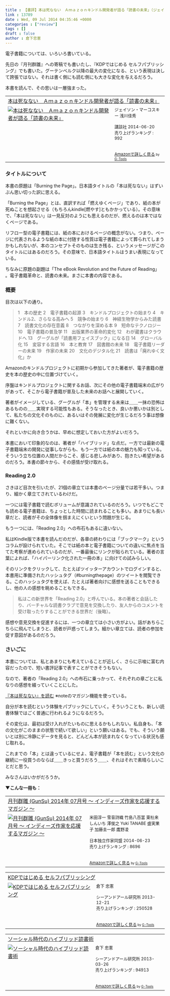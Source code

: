 ```yaml
---
title : 【書評】本は死なない　Ａｍａｚｏｎキンドル開発者が語る「読書の未来」（ジェイソン・マーコスキー）
link : 13789
date : Wed, 09 Jul 2014 04:35:46 +0000
categories : ["review"]
tags : []
draft : false
author : 倉下忠憲
---
```


電子書籍については、いろいろ書いている。

先日の『月刊群雛』への寄稿でも書いたし、『KDPではじめる セルフパブリッシング』でも書いた。グーテンベルク以降の最大の変化になる、という表現は決して誇張ではない。それは書く側にも読む側にも大きな変化を与えるだろう。

本書を読んで、その思いは一層強まった。

<table  border="0" cellpadding="5"><tr><td colspan="2"><a href="http://www.amazon.co.jp/%E6%9C%AC%E3%81%AF%E6%AD%BB%E3%81%AA%E3%81%AA%E3%81%84-%EF%BC%A1%EF%BD%8D%EF%BD%81%EF%BD%9A%EF%BD%8F%EF%BD%8E%E3%82%AD%E3%83%B3%E3%83%89%E3%83%AB%E9%96%8B%E7%99%BA%E8%80%85%E3%81%8C%E8%AA%9E%E3%82%8B%E3%80%8C%E8%AA%AD%E6%9B%B8%E3%81%AE%E6%9C%AA%E6%9D%A5%E3%80%8D-%E3%82%B8%E3%82%A7%E3%82%A4%E3%82%BD%E3%83%B3%E3%83%BB%E3%83%9E%E3%83%BC%E3%82%B3%E3%82%B9%E3%82%AD%E3%83%BC-ebook/dp/B00L0WJTFE%3FSubscriptionId%3D15SMZCTB9V8NGR2TW082%26tag%3Drashita1000-22%26linkCode%3Dxm2%26camp%3D2025%26creative%3D165953%26creativeASIN%3DB00L0WJTFE" target="_blank">本は死なない　Ａｍａｚｏｎキンドル開発者が語る「読書の未来」</a><img src="http://www.assoc-amazon.jp/e/ir?t=rashita1000-22&l=ur2&o=9" width="1" height="1" style="border: none;" alt="" /></td></tr><tr><td valign="top"><a href="http://www.amazon.co.jp/%E6%9C%AC%E3%81%AF%E6%AD%BB%E3%81%AA%E3%81%AA%E3%81%84-%EF%BC%A1%EF%BD%8D%EF%BD%81%EF%BD%9A%EF%BD%8F%EF%BD%8E%E3%82%AD%E3%83%B3%E3%83%89%E3%83%AB%E9%96%8B%E7%99%BA%E8%80%85%E3%81%8C%E8%AA%9E%E3%82%8B%E3%80%8C%E8%AA%AD%E6%9B%B8%E3%81%AE%E6%9C%AA%E6%9D%A5%E3%80%8D-%E3%82%B8%E3%82%A7%E3%82%A4%E3%82%BD%E3%83%B3%E3%83%BB%E3%83%9E%E3%83%BC%E3%82%B3%E3%82%B9%E3%82%AD%E3%83%BC-ebook/dp/B00L0WJTFE%3FSubscriptionId%3D15SMZCTB9V8NGR2TW082%26tag%3Drashita1000-22%26linkCode%3Dxm2%26camp%3D2025%26creative%3D165953%26creativeASIN%3DB00L0WJTFE" target="_blank"><img src="http://ecx.images-amazon.com/images/I/51WS-SCHNgL._SL160_.jpg" border="0" alt="本は死なない　Ａｍａｚｏｎキンドル開発者が語る「読書の未来」" /></a></td><td valign="top"><font size="-1">ジェイソン・マーコスキー 浅川佳秀 <br /><br />講談社  2014-06-20<br />売り上げランキング : 992<br /><br /><br /><a href="http://www.amazon.co.jp/%E6%9C%AC%E3%81%AF%E6%AD%BB%E3%81%AA%E3%81%AA%E3%81%84-%EF%BC%A1%EF%BD%8D%EF%BD%81%EF%BD%9A%EF%BD%8F%EF%BD%8E%E3%82%AD%E3%83%B3%E3%83%89%E3%83%AB%E9%96%8B%E7%99%BA%E8%80%85%E3%81%8C%E8%AA%9E%E3%82%8B%E3%80%8C%E8%AA%AD%E6%9B%B8%E3%81%AE%E6%9C%AA%E6%9D%A5%E3%80%8D-%E3%82%B8%E3%82%A7%E3%82%A4%E3%82%BD%E3%83%B3%E3%83%BB%E3%83%9E%E3%83%BC%E3%82%B3%E3%82%B9%E3%82%AD%E3%83%BC-ebook/dp/B00L0WJTFE%3FSubscriptionId%3D15SMZCTB9V8NGR2TW082%26tag%3Drashita1000-22%26linkCode%3Dxm2%26camp%3D2025%26creative%3D165953%26creativeASIN%3DB00L0WJTFE" target="_blank">Amazonで詳しく見る</a></font><font size="-2"> by <a href="http://www.goodpic.com/mt/aws/index.html" >G-Tools</a></font></td></tr></table>


<H3>タイトルについて</H3>

本書の原題は「Burning the Page」。日本語タイトルの「本は死なない」はずいぶん思い切った訳に思える。

「Burning the Page」とは、直訳すれば「燃えゆくページ」であり、紙の本が死ぬことを想起させる（もちろんkindle[燃やす]ともかかっている）。その意味で、「本は死なない」は一見反対のようにも思えるのだが、燃えるのは本ではなくページである。

リフロー型の電子書籍には、紙の本におけるページの概念がない。つまり、ページに代表されるような紙の本に付随する性質は電子書籍によって葬られてしまうかもしれないが、本のコンセプトそのものは生き残る、というメッセージがこのタイトルにはあるのだろう。その意味で、日本語タイトルはうまい表現になっている。

ちなみに原題の副題は「The eBook Revolution and the Future of Reading」 。電子書籍革命と、読書の未来。まさに本書の内容である。

<H3>概要</H3>

目次は以下の通り。

<blockquote>
1　本の歴史
2　電子書籍の起源
3　キンドルプロジェクトの始まり
4　キンドル2、さらなる高みへ
5　競争の始まり
6　神経生物学からみた読書
7　読書文化の存在意義
8　つながりを深める本
9　短命なテクノロジー
10　電子書籍の普及学
11　出版業界の革命的変化
12　わが蔵書はクラウドへ
13　グーグルが「読書用フェイスブック」になる日
14　グローバル化
15　変容する言語
16　本と教育
17　図書館の未来
18　電子書籍リーダーの未来
19　作家の未来
20　文化のデジタル化
21　読書は「廃れゆく文化」か
</blockquote>

Amazonのキンドルプロジェクトに初期から参加してきた著者が、電子書籍の歴史を本の歴史の中に位置づけていく。

序盤はキンドルプロジェクトに関するお話、次にその他の電子書籍端末の広がりがあって、そこから電子書籍が普及した未来のお話へと展開していく。

著者がイメージしている、グーグルが「本」を管理する未来は＿＿一抹の恐怖はあるものの＿＿実現する可能性もある。そうなったとき、良いか悪いかは別として、私たちの文化そのものに、あるいはその発展に変化が生じるだろう事は想像に難くない。

それといかに向き合うかは、早めに想定しておいた方がよいだろう。

本書において印象的なのは、著者が「ハイブリッド」な点だ。一方では最新の電子書籍端末の開発に従事しながらも、もう一方では紙の本の魅力も知っている。そういう立ち位置の人間だからこそ、感じる悲しみがあり、抱きたい希望があるのだろう。本書の節々から、その感情が受け取れる。

<H3>Reading 2.0</H3>

さきほど目次を引いたが、21個の章立ては本書のページ分量では若干多い。つまり、細かく章立てされているわけだ。

一つには電子書籍で読むボリュームが意識されているのだろう。いつでもどこでも読める電子書籍は、ちょっとした時間に読まれることも多い。あまりにも長い章だと、読者がその全体像を掴まえにくいという問題が生じる。

もう一つには、「Reading 2.0」への布石もあるに違いない。

私はKindle版で本書を読んだのだが、各章の終わりには「ブックマーク」というコラムが設けられていた。そこでは紙の本と電子書籍についての違いに焦点を当てた考察が進められているのだが、一番最後にリンクが貼られている。著者の言葉によれば、「ハイパーリンク化された一冊の本」に向けての試みらしい。

そのリンクをクリックして、たとえばツイッターアカウントでログインすると、本書用に準備されたハッシュタグ（#burningthepage）のツイートを閲覧できる。このハッシュタグを使えば、たとえば著者向けに感想を送ることもできるし、他の人の感想を眺めることもできる。

<blockquote>
私はこの新世界を「Reading 2.0」と呼んでいる。本の著者と会話したり、バーチャルな読書クラブで意見を交換したり、友人からのコメントを受け取ったりすることができる世界だ（後略）。
</blockquote>

感想や意見交換を促進するには、一つの章立ては小さい方がよい。話があちらこちらに飛んでしまうと、読者が戸惑ってしまう。細かい章立ては、読者の参加を促す意図があるのだろう。

<H3>さいごに</H3>

本書については、私とあまりにも考えていることが近しく、さらに示唆に富む内容だったので、短い書評記事で表すことができそうもない。

なので、著者の「Reading 2.0」への布石に乗っかって、それぞれの章ごとに私なりの感想を綴っていくことにした。

<a href="https://note.mu/rashita/m/m266f3bc5471a" target="_blank">『本は死なない』を読む</a>
※noteのマガジン機能を使っている。

自分が本を読むという体験をパブリックにしていく。そういうことも、新しい読書体験ではごく普通に行われるようになるだろう。

その変化は、最初は受け入れがたいものに思えるかもしれない。私自身も、「本の文化がこのままの状態で続いて欲しい」という願いはある。でも、そういう願いとは別に冷静にデータを見ると、どんどん本が読まれなくなっている状況も感じ取れる。

これまでの「本」とは違っているにせよ、電子書籍が「本を読む」という文化の継続に一役買うのならば＿＿きっと買うだろう＿＿、それはそれで素晴らしいことだと思う。

みなさんはいかがだろうか。

<strong>▼こんな一冊も：</strong>
<table  border="0" cellpadding="5"><tr><td colspan="2"><a href="http://www.amazon.co.jp/%E6%9C%88%E5%88%8A%E7%BE%A4%E9%9B%9B-GunSu-2014%E5%B9%B4-07%E6%9C%88%E5%8F%B7-%E3%82%A4%E3%83%B3%E3%83%87%E3%82%A3%E3%83%BC%E3%82%BA%E4%BD%9C%E5%AE%B6%E3%82%92%E5%BF%9C%E6%8F%B4%E3%81%99%E3%82%8B%E3%83%9E%E3%82%AC%E3%82%B8%E3%83%B3-ebook/dp/B00L9DVHTK%3FSubscriptionId%3D15SMZCTB9V8NGR2TW082%26tag%3Drashita1000-22%26linkCode%3Dxm2%26camp%3D2025%26creative%3D165953%26creativeASIN%3DB00L9DVHTK" target="_blank">月刊群雛 (GunSu) 2014年 07月号 ～ インディーズ作家を応援するマガジン ～</a><img src="http://www.assoc-amazon.jp/e/ir?t=rashita1000-22&l=ur2&o=9" width="1" height="1" style="border: none;" alt="" /></td></tr><tr><td valign="top"><a href="http://www.amazon.co.jp/%E6%9C%88%E5%88%8A%E7%BE%A4%E9%9B%9B-GunSu-2014%E5%B9%B4-07%E6%9C%88%E5%8F%B7-%E3%82%A4%E3%83%B3%E3%83%87%E3%82%A3%E3%83%BC%E3%82%BA%E4%BD%9C%E5%AE%B6%E3%82%92%E5%BF%9C%E6%8F%B4%E3%81%99%E3%82%8B%E3%83%9E%E3%82%AC%E3%82%B8%E3%83%B3-ebook/dp/B00L9DVHTK%3FSubscriptionId%3D15SMZCTB9V8NGR2TW082%26tag%3Drashita1000-22%26linkCode%3Dxm2%26camp%3D2025%26creative%3D165953%26creativeASIN%3DB00L9DVHTK" target="_blank"><img src="http://ecx.images-amazon.com/images/I/61Efif7qiiL._SL160_.jpg" border="0" alt="月刊群雛 (GunSu) 2014年 07月号 ～ インディーズ作家を応援するマガジン ～" /></a></td><td valign="top"><font size="-1">米田淳一 雪音詩織 竹島八百富 東杜来 しんいち 澤俊之 Yuki TANABE 盛実果子 加藤圭一郎 鷹野凌 <br /><br />日本独立作家同盟  2014-06-23<br />売り上げランキング : 8696<br /><br /><br /><a href="http://www.amazon.co.jp/%E6%9C%88%E5%88%8A%E7%BE%A4%E9%9B%9B-GunSu-2014%E5%B9%B4-07%E6%9C%88%E5%8F%B7-%E3%82%A4%E3%83%B3%E3%83%87%E3%82%A3%E3%83%BC%E3%82%BA%E4%BD%9C%E5%AE%B6%E3%82%92%E5%BF%9C%E6%8F%B4%E3%81%99%E3%82%8B%E3%83%9E%E3%82%AC%E3%82%B8%E3%83%B3-ebook/dp/B00L9DVHTK%3FSubscriptionId%3D15SMZCTB9V8NGR2TW082%26tag%3Drashita1000-22%26linkCode%3Dxm2%26camp%3D2025%26creative%3D165953%26creativeASIN%3DB00L9DVHTK" target="_blank">Amazonで詳しく見る</a></font><font size="-2"> by <a href="http://www.goodpic.com/mt/aws/index.html" >G-Tools</a></font></td></tr></table>

<table  border="0" cellpadding="5"><tr><td colspan="2"><a href="http://www.amazon.co.jp/KDP%E3%81%A7%E3%81%AF%E3%81%98%E3%82%81%E3%82%8B-%E3%82%BB%E3%83%AB%E3%83%95%E3%83%91%E3%83%96%E3%83%AA%E3%83%83%E3%82%B7%E3%83%B3%E3%82%B0-%E5%80%89%E4%B8%8B-%E5%BF%A0%E6%86%B2/dp/4863541384%3FSubscriptionId%3D15SMZCTB9V8NGR2TW082%26tag%3Drashita1000-22%26linkCode%3Dxm2%26camp%3D2025%26creative%3D165953%26creativeASIN%3D4863541384" target="_blank">KDPではじめる セルフパブリッシング</a><img src="http://www.assoc-amazon.jp/e/ir?t=rashita1000-22&l=ur2&o=9" width="1" height="1" style="border: none;" alt="" /></td></tr><tr><td valign="top"><a href="http://www.amazon.co.jp/KDP%E3%81%A7%E3%81%AF%E3%81%98%E3%82%81%E3%82%8B-%E3%82%BB%E3%83%AB%E3%83%95%E3%83%91%E3%83%96%E3%83%AA%E3%83%83%E3%82%B7%E3%83%B3%E3%82%B0-%E5%80%89%E4%B8%8B-%E5%BF%A0%E6%86%B2/dp/4863541384%3FSubscriptionId%3D15SMZCTB9V8NGR2TW082%26tag%3Drashita1000-22%26linkCode%3Dxm2%26camp%3D2025%26creative%3D165953%26creativeASIN%3D4863541384" target="_blank"><img src="http://ecx.images-amazon.com/images/I/51XYQ5BxD0L._SL160_.jpg" border="0" alt="KDPではじめる セルフパブリッシング" /></a></td><td valign="top"><font size="-1">倉下 忠憲 <br /><br />シーアンドアール研究所  2013-12-21<br />売り上げランキング : 250528<br /><br /><br /><a href="http://www.amazon.co.jp/KDP%E3%81%A7%E3%81%AF%E3%81%98%E3%82%81%E3%82%8B-%E3%82%BB%E3%83%AB%E3%83%95%E3%83%91%E3%83%96%E3%83%AA%E3%83%83%E3%82%B7%E3%83%B3%E3%82%B0-%E5%80%89%E4%B8%8B-%E5%BF%A0%E6%86%B2/dp/4863541384%3FSubscriptionId%3D15SMZCTB9V8NGR2TW082%26tag%3Drashita1000-22%26linkCode%3Dxm2%26camp%3D2025%26creative%3D165953%26creativeASIN%3D4863541384" target="_blank">Amazonで詳しく見る</a></font><font size="-2"> by <a href="http://www.goodpic.com/mt/aws/index.html" >G-Tools</a></font></td></tr></table>

<table  border="0" cellpadding="5"><tr><td colspan="2"><a href="http://www.amazon.co.jp/%E3%82%BD%E3%83%BC%E3%82%B7%E3%83%A3%E3%83%AB%E6%99%82%E4%BB%A3%E3%81%AE%E3%83%8F%E3%82%A4%E3%83%96%E3%83%AA%E3%83%83%E3%83%89%E8%AA%AD%E6%9B%B8%E8%A1%93-%E5%80%89%E4%B8%8B-%E5%BF%A0%E6%86%B2/dp/4863541244%3FSubscriptionId%3D15SMZCTB9V8NGR2TW082%26tag%3Drashita1000-22%26linkCode%3Dxm2%26camp%3D2025%26creative%3D165953%26creativeASIN%3D4863541244" target="_blank">ソーシャル時代のハイブリッド読書術</a><img src="http://www.assoc-amazon.jp/e/ir?t=rashita1000-22&l=ur2&o=9" width="1" height="1" style="border: none;" alt="" /></td></tr><tr><td valign="top"><a href="http://www.amazon.co.jp/%E3%82%BD%E3%83%BC%E3%82%B7%E3%83%A3%E3%83%AB%E6%99%82%E4%BB%A3%E3%81%AE%E3%83%8F%E3%82%A4%E3%83%96%E3%83%AA%E3%83%83%E3%83%89%E8%AA%AD%E6%9B%B8%E8%A1%93-%E5%80%89%E4%B8%8B-%E5%BF%A0%E6%86%B2/dp/4863541244%3FSubscriptionId%3D15SMZCTB9V8NGR2TW082%26tag%3Drashita1000-22%26linkCode%3Dxm2%26camp%3D2025%26creative%3D165953%26creativeASIN%3D4863541244" target="_blank"><img src="http://ecx.images-amazon.com/images/I/31m4SHzWXQL._SL160_.jpg" border="0" alt="ソーシャル時代のハイブリッド読書術" /></a></td><td valign="top"><font size="-1">倉下 忠憲 <br /><br />シーアンドアール研究所  2013-03-26<br />売り上げランキング : 94913<br /><br /><br /><a href="http://www.amazon.co.jp/%E3%82%BD%E3%83%BC%E3%82%B7%E3%83%A3%E3%83%AB%E6%99%82%E4%BB%A3%E3%81%AE%E3%83%8F%E3%82%A4%E3%83%96%E3%83%AA%E3%83%83%E3%83%89%E8%AA%AD%E6%9B%B8%E8%A1%93-%E5%80%89%E4%B8%8B-%E5%BF%A0%E6%86%B2/dp/4863541244%3FSubscriptionId%3D15SMZCTB9V8NGR2TW082%26tag%3Drashita1000-22%26linkCode%3Dxm2%26camp%3D2025%26creative%3D165953%26creativeASIN%3D4863541244" target="_blank">Amazonで詳しく見る</a></font><font size="-2"> by <a href="http://www.goodpic.com/mt/aws/index.html" >G-Tools</a></font></td></tr></table>



